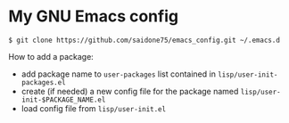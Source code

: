 # My GNU Emacs config

`$ git clone https://github.com/saidone75/emacs_config.git ~/.emacs.d`

How to add a package:

- add package name to `user-packages` list contained in `lisp/user-init-packages.el`
- create (if needed) a new config file for the package named `lisp/user-init-$PACKAGE_NAME.el`
- load config file from `lisp/user-init.el`
